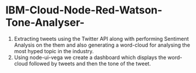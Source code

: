 # IBM-Cloud-Node-Red-Watson-Tone-Analyser-
1) Extracting tweets using the Twitter API along with performing Sentiment Analysis on the them and also generating a word-cloud for analysing the most hyped topic in the industry. 
2) Using node-ui-vega we create a dashboard which displays the word-cloud followed by tweets and then the tone of the tweet. 
